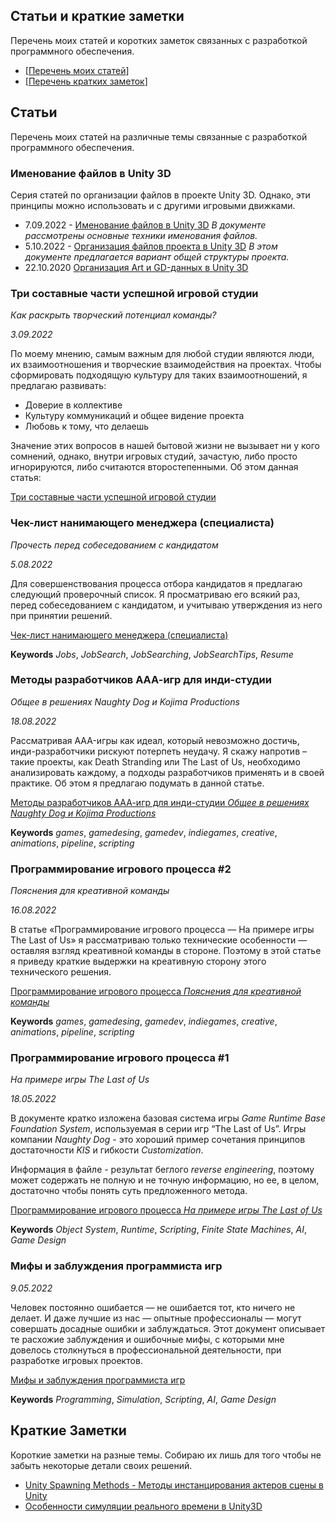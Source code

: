 ## Статьи и краткие заметки

Перечень моих статей и коротких заметок связанных с разработкой программного обеспечения. 

- [[Перечень моих статей](#статьи)]
- [[Перечень кратких заметок](#краткие-заметки)] 

## Статьи

Перечень моих статей на различные темы связанные с разработкой программного обеспечения. 

### Именование файлов в Unity 3D

Серия статей по организации файлов в проекте Unity 3D. Однако, эти принципы можно использовать и с другими игровыми движками.

- 7.09.2022 - [Именование файлов в Unity 3D](https://docs.google.com/document/d/e/2PACX-1vS3qR_vg_-AnNhv7eWRRUbA8_4-ssVMO2dpC5t2GLzU101CbTGHAxcUVCsRmgXSkyizKkovPKNUnAHx/pub#h.u8291nlml1yw) _В документе рассмотрены основные техники именования файлов._
- 5.10.2022 - [Организация файлов проекта в Unity 3D](https://docs.google.com/document/d/e/2PACX-1vRpuEZvmRUyhuAUDPyyZ-aw4TkZ9ASXlQPstAYfNOCmh8LHSSvoh_6C4wmdh-oOQ2kDXmMIERFwbHiq/pub) _В этом документе предлагается вариант общей структуры проекта._
- 22.10.2020 [Организация Art и GD-данных в Unity 3D](https://docs.google.com/document/d/e/2PACX-1vTnqYfYVQCO-g15ix6BleTnnTVPP78fDevvDs7e0zTl2Gv27bzd6re7T3Rh0nyEyLwrcI-vhkRq3vce/pub#id.e30rzkidxxtw)

### Три составные части успешной игровой студии

_Как раскрыть творческий потенциал команды?_

_3.09.2022_

По моему мнению, самым важным для любой студии являются люди, их взаимоотношения и творческие взаимодействия на проектах. Чтобы сформировать подходящую культуру для таких взаимоотношений, я предлагаю развивать:

- Доверие в коллективе
- Культуру коммуникаций и общее видение проекта
- Любовь к тому, что делаешь

Значение этих вопросов в нашей бытовой жизни не вызывает ни у кого сомнений, однако, внутри игровых студий, зачастую, либо просто игнорируются, либо считаются второстепенными. Об этом данная статья:

[Три составные части успешной игровой студии](https://docs.google.com/document/d/e/2PACX-1vR4wdr1pJ59e6yJ3TOFRTnNyBJ3Za_xjlVOMJNWRSi9PJ0ANtXWhkpWmiN6g_5n6txgfdiY1gSom73X/pub)

### Чек-лист нанимающего менеджера (специалиста)

_Прочесть перед собеседованием с кандидатом_

_5.08.2022_

Для совершенствования процесса отбора кандидатов я предлагаю следующий проверочный список. Я просматриваю его всякий раз, перед собеседованием с кандидатом, и учитываю утверждения из него при принятии решений.

[Чек-лист нанимающего менеджера (специалиста)](https://docs.google.com/document/d/e/2PACX-1vS8-1iUp4yFa3FYkX7MFRzjld9ik87vrk3Hg2H3TYC1H3Xj2j5ejgdmkgmdzZTYnc82-IkE5Kg-OMd5/pub)

**Keywords** _Jobs_, _JobSearch_, _JobSearching_, _JobSearchTips_, _Resume_

### Методы разработчиков ААА-игр для инди-студии 

_Общее в решениях Naughty Dog и Kojima Productions_

_18.08.2022_

Рассматривая AAA-игры как идеал, который невозможно достичь, инди-разработчики рискуют потерпеть неудачу. Я скажу напротив – такие проекты, как Death Stranding или The Last of Us, необходимо анализировать каждому, а подходы разработчиков применять и в своей практике. Об этом я предлагаю подумать в данной статье.

[Методы разработчиков ААА-игр для инди-студии _Общее в решениях Naughty Dog и Kojima Productions_](https://docs.google.com/document/d/e/2PACX-1vQMQ9cl63Sk3agu_Fz0Gf1XCber4bU4HNFwDKYFZJWSNM-g-gOzNgMdcO7aXw8xPz9mwdcdFwCbU3ym/pub)

**Keywords** _games_, _gamedesing_, _gamedev_, _indiegames_, _creative_, _animations_,  _pipeline_, _scripting_

### Программирование игрового процесса #2

_Пояснения для креативной команды_ 

_16.08.2022_

В статье «Программирование игрового процесса — На примере игры The Last of Us» я рассматриваю только технические особенности — оставляя взгляд креативной команды в стороне. Поэтому в этой статье я приведу краткие выдержки на креативную сторону этого технического решения.

[Программирование игрового процесса _Пояснения для креативной команды_](https://docs.google.com/document/d/e/2PACX-1vSUy3AK03HaCGqjjiuuVVqfiFTGcdesL-f5VEdzvTILd3OFax75-0CV0RLK_G2JRi7_Ys_VgGZ7XKcf/pub)

**Keywords** _games_, _gamedesing_, _gamedev_, _indiegames_, _creative_, _animations_,  _pipeline_, _scripting_

### Программирование игрового процесса #1

_На примере игры The Last of Us_ 

_18.05.2022_

В документе кратко изложена базовая система игры _Game Runtime Base Foundation System_, используемая в серии игр “The Last of Us”. Игры компании _Naughty Dog_ - это хороший пример сочетания принципов достаточности _KIS_ и гибкости _Customization_.

Информация в файле - результат беглого _reverse engineering_, поэтому может содержать не полную и не точную информацию, но ее, в целом, достаточно чтобы понять суть предложенного метода.

[Программирование игрового процесса _На примере игры The Last of Us_](https://drive.google.com/file/d/16Qsj_bQzOnvqss9vPU-P3rc8dkQzjkO1/view?usp=sharing)

**Keywords** _Object System_, _Runtime_, _Scripting_, _Finite State Machines_, _AI_, _Game Design_

### Мифы и заблуждения программиста игр

 _9.05.2022_

Человек постоянно ошибается — не ошибается тот, кто ничего не делает. И даже лучшие из нас — опытные профессионалы — могут совершать досадные ошибки и заблуждаться. Этот документ описывает те расхожие заблуждения и ошибочные мифы, с которыми мне довелось столкнуться в профессиональной деятельности, при разработке игровых проектов.

[Мифы и заблуждения программиста игр](https://docs.google.com/document/d/e/2PACX-1vTbXMLVn-BG5nWvkXAVqVxqcduZHD78_4oxHJKqClbGva3q3DTfOAUD0jmKqGO3Vn0Hgo9zkRneUbQv/pub)

**Keywords** _Programming_, _Simulation_, _Scripting_, _AI_, _Game Design_

## Краткие Заметки

Короткие заметки на разные темы. Собираю их лишь для того чтобы не забыть некоторые детали своих решений. 

- [Unity Spawning Methods - Методы инстанцирования актеров сцены в Unity](https://docs.google.com/document/d/e/2PACX-1vR0pweSEJBM1_tijpxbuWvuoJ2URe8sqe_T6nSSsJCQL_MU0G8MLa1iqpKTRXkwkN73T7tSSbsPiORi/pub)
- [Особенности симуляции реального времени в Unity3D](https://docs.google.com/document/d/e/2PACX-1vQtzwW3zTA0COR5hWaUmwypO1qGHSPsl--Bl1te4aqy6N7OrbswYXQYXSXBbwuqvAKu2-uRasMQBI2H/pub)

